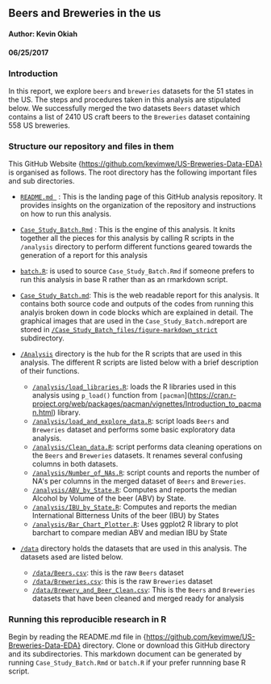 ## Beers and Breweries in the us

#### Author: Kevin Okiah                               
#### 06/25/2017

### Introduction
In this report, we explore `beers` and `breweries` datasets for the 51 states in the US. The steps and procedures taken in this analysis are stipulated below. We successfully merged the two datasets `Beers` dataset which contains a list of 2410 US craft beers to the `Breweries` dataset containing 558 US breweries.

### Structure our repository and files in them

This GitHub Website {https://github.com/kevimwe/US-Breweries-Data-EDA} is organised as follows. The root directory has  the following important files and sub directories.
  
* [`README.md `](https://github.com/kevimwe/US-Breweries-Data-EDA/blob/master/README.md) : This is the landing page of this GitHub analysis repository. It provides insights on the organization of the repository and instructions on how to run this analysis.
* [`Case_Study_Batch.Rmd`](https://github.com/kevimwe/US-Breweries-Data-EDA/blob/master/Case_Study_Batch.Rmd) : This is the engine of this analysis. It knits together all the pieces for this analysis by calling R scripts in the `/analysis` directory to perform different functions geared towards the generation of a report for this analysis
* [`batch.R`](https://github.com/kevimwe/US-Breweries-Data-EDA/blob/master/batch.R): is used to source `Case_Study_Batch.Rmd` if someone prefers to run this analysis in base R rather than as an rmarkdown script. 
* [`Case_Study_Batch.md`](https://github.com/kevimwe/US-Breweries-Data-EDA/blob/master/Case_Study_Batch.md): This is the web readable report for this analysis. It contains both source code and outputs of the codes from running this analyis broken down in code blocks which are explained in detail. The graphical images that are used in the `Case_Study_Batch.md`report are stored in [`/Case_Study_Batch_files/figure-markdown_strict`](https://github.com/kevimwe/US-Breweries-Data-EDA/tree/master/Case_Study_Batch_files/figure-markdown_strict) subdirectory.

* [`/Analysis`](https://github.com/kevimwe/US-Breweries-Data-EDA/blob/master/analysis) directory is the hub for the R scripts that are used in this analysis. The different R scripts are listed below with a brief description of their functions.
    * [`/analysis/load_libraries.R`](https://github.com/kevimwe/US-Breweries-Data-EDA/blob/master/analysis/load_libraries.R): loads the R libraries used in this analysis using `p_load()` function from `[pacman`](https://cran.r-project.org/web/packages/pacman/vignettes/Introduction_to_pacman.html) library.
    * [`/analysis/load_and_explore_data.R`](https://github.com/kevimwe/US-Breweries-Data-EDA/blob/master/analysis/load_and_explore_data.R): script loads `Beers` and `Breweries` dataset and performs some basic exploratory data analysis.
    * [`/analysis/Clean_data.R`](https://github.com/kevimwe/US-Breweries-Data-EDA/blob/master/analysis/Clean_data.R): script performs data cleaning operations on the `Beers` and `Breweries` datasets. It renames several confusing columns in both datasets.
    * [`/analysis/Number_of_NAs.R`](https://github.com/kevimwe/US-Breweries-Data-EDA/blob/master/analysis/Number_of_NAs.R): script counts and reports the number of NA's per columns in the merged dataset of `Beers` and `Breweries`.
    * [`/analysis/ABV_by_State.R`](https://github.com/kevimwe/US-Breweries-Data-EDA/blob/master/analysis/ABV_by_State.R): Computes and reports the median Alcohol by Volume of the beer (ABV) by State.
    * [`/analysis/IBU_by_State.R`](https://github.com/kevimwe/US-Breweries-Data-EDA/blob/master/analysis/IBU_by_State.R): Computes and reports the median International Bitterness Units of the beer (IBU) by States
    * [`/analysis/Bar_Chart_Plotter.R`](https://github.com/kevimwe/US-Breweries-Data-EDA/blob/master/analysis/Bar_Chart_Plotter.R): Uses ggplot2 R library to plot barchart to compare median ABV and median IBU by State

* [`/data`](https://github.com/kevimwe/US-Breweries-Data-EDA/blob/master/data) directory holds the datasets that are used in this analysis. The datasets ased are listed below. 
    * [`/data/Beers.csv`](https://github.com/kevimwe/US-Breweries-Data-EDA/blob/master/data/Beers.csv): this is the raw `Beers` dataset
    * [`/data/Breweries.csv`](https://github.com/kevimwe/US-Breweries-Data-EDA/blob/master/data/Breweries.csv): this is the raw `Breweries` dataset
    * [`/data/Brewery_and_Beer_Clean.csv`](https://github.com/kevimwe/US-Breweries-Data-EDA/blob/master/data/Brewery_and_Beer_Clean.csv): This is the `Beers` and `Breweries` datasets that have been cleaned and merged  ready for analysis

### Running this reproducible research in R
Begin by reading the README.md file in {https://github.com/kevimwe/US-Breweries-Data-EDA} directory.  Clone or download this GitHub directory and its subdirectories. This markdown document can be generated by running `Case_Study_Batch.Rmd` or `batch.R` if your prefer runnning base R script.

